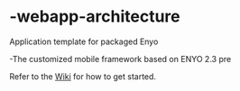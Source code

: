 -webapp-architecture
===================

Application template for packaged Enyo

-The customized mobile framework based on ENYO 2.3 pre

Refer to the [Wiki](https://github.com/enyojs/enyo/wiki/Bootplate) for how to get started.
